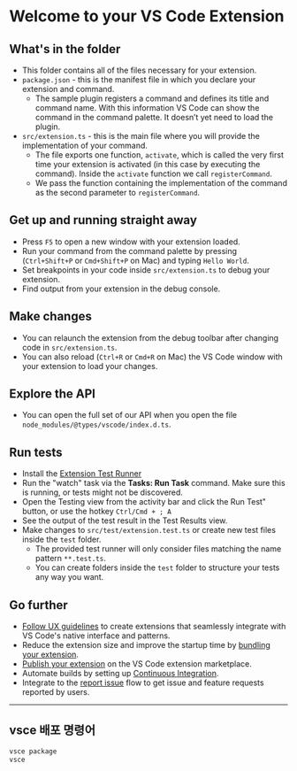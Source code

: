 # Welcome to your VS Code Extension

## What's in the folder

* This folder contains all of the files necessary for your extension.
* `package.json` - this is the manifest file in which you declare your extension and command.
  * The sample plugin registers a command and defines its title and command name. With this information VS Code can show the command in the command palette. It doesn’t yet need to load the plugin.
* `src/extension.ts` - this is the main file where you will provide the implementation of your command.
  * The file exports one function, `activate`, which is called the very first time your extension is activated (in this case by executing the command). Inside the `activate` function we call `registerCommand`.
  * We pass the function containing the implementation of the command as the second parameter to `registerCommand`.

## Get up and running straight away

* Press `F5` to open a new window with your extension loaded.
* Run your command from the command palette by pressing (`Ctrl+Shift+P` or `Cmd+Shift+P` on Mac) and typing `Hello World`.
* Set breakpoints in your code inside `src/extension.ts` to debug your extension.
* Find output from your extension in the debug console.

## Make changes

* You can relaunch the extension from the debug toolbar after changing code in `src/extension.ts`.
* You can also reload (`Ctrl+R` or `Cmd+R` on Mac) the VS Code window with your extension to load your changes.

## Explore the API

* You can open the full set of our API when you open the file `node_modules/@types/vscode/index.d.ts`.

## Run tests

* Install the [Extension Test Runner](https://marketplace.visualstudio.com/items?itemName=ms-vscode.extension-test-runner)
* Run the "watch" task via the **Tasks: Run Task** command. Make sure this is running, or tests might not be discovered.
* Open the Testing view from the activity bar and click the Run Test" button, or use the hotkey `Ctrl/Cmd + ; A`
* See the output of the test result in the Test Results view.
* Make changes to `src/test/extension.test.ts` or create new test files inside the `test` folder.
  * The provided test runner will only consider files matching the name pattern `**.test.ts`.
  * You can create folders inside the `test` folder to structure your tests any way you want.

## Go further

* [Follow UX guidelines](https://code.visualstudio.com/api/ux-guidelines/overview) to create extensions that seamlessly integrate with VS Code's native interface and patterns.
* Reduce the extension size and improve the startup time by [bundling your extension](https://code.visualstudio.com/api/working-with-extensions/bundling-extension).
* [Publish your extension](https://code.visualstudio.com/api/working-with-extensions/publishing-extension) on the VS Code extension marketplace.
* Automate builds by setting up [Continuous Integration](https://code.visualstudio.com/api/working-with-extensions/continuous-integration).
* Integrate to the [report issue](https://code.visualstudio.com/api/get-started/wrapping-up#issue-reporting) flow to get issue and feature requests reported by users.

---
## vsce 배포 명령어
```bash
vsce package
vsce 
```